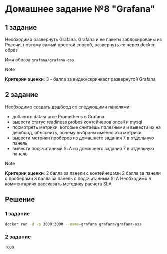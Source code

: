 # Домашнее задание №8 "Grafana"

## 1 задание

Необходимо развернуть Grafana. Grafana и ее пакеты заблокированы из России, поэтому самый простой способ, развернуть ее через docker образ

Имя образа
`grafana/grafana-oss`


> [!NOTE]
> **Критерии оценки**:
3 - балла за видео/скринкаст развернутой Grafana

## 2 задание

Необходимо создать дэшборд со следующими панелями:
* добавить datasource Prometheus в Grafana
* вывести статус readiness probes контейнеров oncall и mysql
* посмотреть метрики, которые считаешь полезными и вывести их на дешборд, объяснить, почему выбраны именно эти метрики
* вывести метрики проберов из домашнего задания 7 в отдельную панель
* вывести подсчитанный SLA из домашнего задания 7 в отдельную панель


> [!NOTE]
> **Критерии оценки**:
2 балла за панели с контейнерами
2 балла за панели с проберами
3 балла за панель с подсчитанным SLA
Необходимо в комментариях рассказать методику расчета SLA

## Решение

### 1 задание

```sh
docker run -d -p 3000:3000 --name=grafana grafana/grafana-oss
```

### 2 задание

```sh
TODO
```